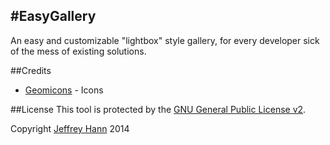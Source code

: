 #EasyGallery
---
An easy and customizable "lightbox" style gallery, for every developer sick of the mess of existing solutions.


##Credits
* [Geomicons](https://www.iconfinder.com/iconsets/geomicons) - Icons

##License
This tool is protected by the [GNU General Public License v2](http://www.gnu.org/licenses/gpl-2.0.html).

Copyright [Jeffrey Hann](http://jeffreyhann.ca/) 2014
